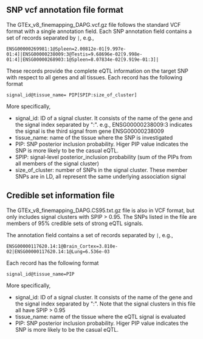 ## SNP vcf annotation file format

The GTEx_v8_finemapping_DAPG.vcf.gz file follows the standard VCF format with a single annotation field. Each SNP annotation field contains a set of records separated by `|`, e.g.,

```
ENSG00000269981:1@Spleen=2.00812e-01[9.997e-01:4]|ENSG00000238009:3@Testis=9.68696e-02[9.998e-01:4]|ENSG00000268903:1@Spleen=8.07834e-02[9.919e-01:3]|
```

These records provide the complete eQTL information on the target SNP with respect to all genes and all tissues.  Each record has the following format

```
signal_id@tissue_name= PIP[SPIP:size_of_cluster]
```

More specifically,

 + signal_id: ID of a signal cluster. It consists of the name of the gene and the signal index separated by ":". e.g., ENSG00000238009:3 indicates the signal is the third signal from gene ENSG00000238009
 + tissue_name: name of the tissue where the SNP is investigated
 + PIP: SNP posterior inclusion probability. Higer PIP value indicates the SNP is more likely to be the casual eQTL.
 + SPIP: signal-level posterior_inclusion probability (sum of the PIPs from all members of the signal cluster)
 + size_of_cluster: number of SNPs in the signal cluster. These member SNPs are in LD, all represent the same underlying association signal




## Credible set information file

The GTEx_v8_finemapping_DAPG.CS95.txt.gz file is also in VCF format, but only includes signal clusters with SPIP > 0.95. The SNPs listed in the file are members of 95% credible sets of strong eQTL signals.

The annotation field contains a set of records separated by `|`, e.g.,

```
ENSG00000117620.14:1@Brain_Cortex=3.810e-02|ENSG00000117620.14:1@Lung=6.536e-03
```

Each record has the following format
```
signal_id@tissue_name=PIP
```

More specifically,

+ signal_id:  ID of a signal cluster. It consists of the name of the gene and the signal index separated by ":". Note that the signal clusters in this file all have SPIP > 0.95
+ tissue_name: name of the tissue where the eQTL signal is evaluated
+ PIP: SNP posterior inclusion probability. Higer PIP value indicates the SNP is more likely to be the casual eQTL.
